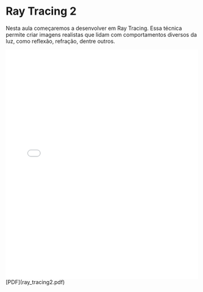 # Ray Tracing 2

Nesta aula começaremos a desenvolver em Ray Tracing. Essa técnica permite criar imagens realistas que lidam com comportamentos diversos da luz, como reflexão, refração, dentre outros.

<embed height="600" src="ray_tracing2.pdf" type="application/pdf" width="100%">
[PDF](ray_tracing2.pdf)
